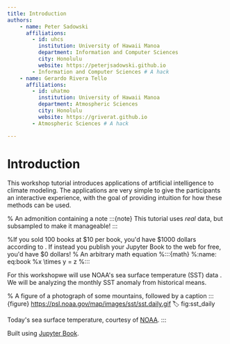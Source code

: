 ```yaml
---
title: Introduction
authors:
    - name: Peter Sadowski
      affiliations:
        - id: uhcs
          institution: University of Hawaii Manoa
          department: Information and Computer Sciences
          city: Honolulu
          website: https://peterjsadowski.github.io
        - Information and Computer Sciences # A hack
    - name: Gerardo Rivera Tello
      affiliations:
        - id: uhatmo
          institution: University of Hawaii Manoa
          department: Atmospheric Sciences
          city: Honolulu
          website: https://griverat.github.io
        - Atmospheric Sciences # A hack

---
```


# Introduction

This workshop tutorial introduces applications of artificial intelligence to climate modeling. The applications are very simple to give the participants an interactive experience, with the goal of providing intuition for how these methods can be used.
 

% An admonition containing a note
:::{note}
This tutorial uses _real_ data, but subsampled to make it manageable!
:::


%If you sold 100 books at \$10 per book, you'd have \$1000 dollars according to [](#eq:book). If instead you publish your Jupyter Book to the web for free, you'd have \$0 dollars!
% An arbitrary math equation
%:::{math}
%:name: eq:book
%x \times y = z
%:::

For this workshopwe will use NOAA's sea surface temperature (SST) data [](#fig:sst_daily). We will be analyzing the monthly SST anomaly from historical means.

% A figure of a photograph of some mountains, followed by a caption
:::{figure} https://psl.noaa.gov/map/images/sst/sst.daily.gif
:label: fig:sst_daily

Today's sea surface temperature, courtesy of [NOAA](https://psl.noaa.gov/map/clim/sst.shtml).
:::

Built using [Jupyter Book](https://next.jupyterbook.org/).
